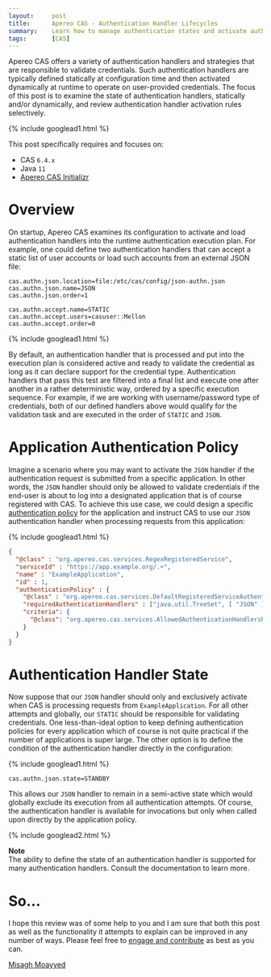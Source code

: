 ```yaml
---
layout:     post
title:      Apereo CAS - Authentication Handler Lifecycles
summary:    Learn how to manage authentication states and activate authentication handlers on-demand and dynamically when necessary.
tags:       [CAS]
---
```


Apereo CAS offers a variety of authentication handlers and strategies that are responsible to validate credentials. Such authentication handlers are typically defined statically at configuration time and then activated dynamically at runtime to operate on user-provided credentials. The focus of this post is to examine the state of authentication handlers, statically and/or dynamically, and review authentication handler activation rules selectively.

{% include googlead1.html  %}

This post specifically requires and focuses on:

- CAS `6.4.x`
- Java `11`
- [Apereo CAS Initializr][initializr] 

# Overview

On startup, Apereo CAS examines its configuration to activate and load authentication handlers into the runtime authentication execution plan. For example, one could define two authentication handlers that can accept a static list of user accounts or load such accounts from an external JSON file:

```properties
cas.authn.json.location=file:/etc/cas/config/json-authn.json
cas.authn.json.name=JSON
cas.authn.json.order=1

cas.authn.accept.name=STATIC
cas.authn.accept.users=casuser::Mellon
cas.authn.accept.order=0
```

{% include googlead1.html  %}

By default, an authentication handler that is processed and put into the execution plan is considered active and ready to validate the credential as long as it can declare support for the credential type. Authentication handlers that pass this test are filtered into a final list and execute one after another in a rather deterministic way, ordered by a specific execution sequence. For example, if we are working with username/password type of credentials, both of our defined handlers above would qualify for the validation task and are executed in the order of `STATIC` and `JSON`.

# Application Authentication Policy

Imagine a scenario where you may want to activate the `JSON` handler if the authentication request is submitted from a specific application. In other words, the `JSON` handler should only be allowed to validate credentials if the end-user is about to log into a designated application that is of course registered with CAS. To achieve this use case, we could design a specific [authentication policy](https://apereo.github.io/cas/6.4.x/services/Configuring-Service-AuthN-Policy.html) for the application and instruct CAS to use our `JSON` authentication handler when processing requests from this application:

{% include googlead1.html  %}

```json
{
  "@class" : "org.apereo.cas.services.RegexRegisteredService",
  "serviceId" : "https://app.example.org/.+",
  "name" : "ExampleApplication",
  "id" : 1,
  "authenticationPolicy" : {
    "@class" : "org.apereo.cas.services.DefaultRegisteredServiceAuthenticationPolicy",
    "requiredAuthenticationHandlers" : ["java.util.TreeSet", [ "JSON" ]],
    "criteria": {
      "@class": "org.apereo.cas.services.AllowedAuthenticationHandlersRegisteredServiceAuthenticationPolicyCriteria"
    }
  }
}
```

# Authentication Handler State

Now suppose that our `JSON` handler should only and exclusively activate when CAS is processing requests from `ExampleApplication`. For all other attempts and globally, our `STATIC` should be responsible for validating credentials. One less-than-ideal option to keep defining authentication policies for every application which of course is not quite practical if the number of applications is super large. The other option is to define the condition of the authentication handler directly in the configuration:

{% include googlead1.html  %}

```properties
cas.authn.json.state=STANDBY
```

This allows our `JSON` handler to remain in a semi-active state which would globally exclude its execution from all authentication attempts. Of course, the authentication handler is available for invocations but only when called upon directly by the application policy.

{% include googlead2.html  %}

<div class="alert alert-info">
  <strong>Note</strong><br/>The ability to define the state of an authentication handler is supported for many authentication handlers. Consult the documentation to learn more.
</div>

# So...

I hope this review was of some help to you and I am sure that both this post as well as the functionality it attempts to explain can be improved in any number of ways. Please feel free to [engage and contribute][contribguide] as best as you can.

[Misagh Moayyed](https://fawnoos.com)

[contribguide]: https://apereo.github.io/cas/developer/Contributor-Guidelines.html
[initializr]: https://casinit.herokuapp.com